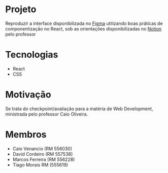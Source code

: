 # Projeto
Reproduzir a interface disponibilizada no [Figma](https://www.figma.com/design/9UoO20oNMIsv7BWpXpRiHP/Plataforma-de-v%C3%ADdeos?node-id=0-1&t=b6s26EuINyZalyCQ-1) utilizando boas práticas de componentização no React, sob as orientações disponibilizadas no [Notion](https://cherry-client-b8f.notion.site/Orienta-es-CP1-React-c9c2c2b8427b44a6b5338fc43f3c981b) pelo professor

# Tecnologias
- React
- CSS

# Motivação
Se trata do checkpoint/avaliação para a matéria de Web Development, ministrada pelo professor Caio Oliveira.

# Membros
- Caio Venancio (RM 556030)
- David Cordeiro (RM 557538)
- Marcos Ferreira (RM 556228)
- Tiago Morais RM (555619)